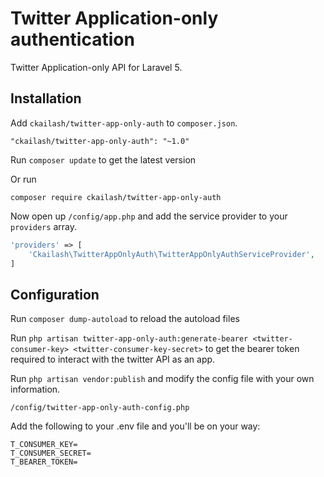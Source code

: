 # Twitter Application-only authentication

Twitter Application-only API for Laravel 5.

## Installation

Add `ckailash/twitter-app-only-auth` to `composer.json`.
```
"ckailash/twitter-app-only-auth": "~1.0"
```

Run `composer update` to get the latest version

Or run
```
composer require ckailash/twitter-app-only-auth
```

Now open up `/config/app.php` and add the service provider to your `providers` array.
```php
'providers' => [
	'Ckailash\TwitterAppOnlyAuth\TwitterAppOnlyAuthServiceProvider',
]
```


## Configuration

Run `composer dump-autoload` to reload the autoload files

Run `php artisan twitter-app-only-auth:generate-bearer <twitter-consumer-key> <twitter-consumer-key-secret>` to get the bearer token required to interact with the twitter API as an app.

Run `php artisan vendor:publish` and modify the config file with your own information.
```
/config/twitter-app-only-auth-config.php
```

Add the following to your .env file and you'll be on your way:
```
T_CONSUMER_KEY= 
T_CONSUMER_SECRET= 
T_BEARER_TOKEN= 
```
